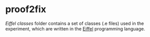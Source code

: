 # proof2fix

*Eiffel classes* folder contains a set of classes (.e files) used in the experiment, which are written in the [Eiffel](eiffel.org) programming language.
